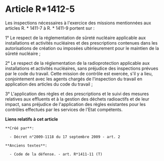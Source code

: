 # Article R*1412-5

Les inspections nécessaires à l'exercice des missions mentionnées aux articles R. * 1411-7 à R. * 1411-9 portent sur : 

1° Le respect de la réglementation de sûreté nucléaire applicable aux installations et activités nucléaires et des
prescriptions contenues dans les autorisations de création ou imposées ultérieurement pour le maintien de la sûreté
nucléaire ; 

2° Le respect de la réglementation de la radioprotection applicable aux installations et activités nucléaires, sans préjudice
des inspections prévues par le code du travail. Cette mission de contrôle est exercée, s'il y a lieu, conjointement avec les
agents chargés de l'inspection du travail en application des articles du code du travail ; 

3° L'application des règles et des prescriptions et le suivi des mesures relatives aux effluents et à la gestion des déchets
radioactifs et de leur impact, sans préjudice de l'application des règles existantes pour les contrôles effectués par les
services de l'Etat compétents.

**Liens relatifs à cet article**

	**Créé par**:

	  - Décret n°2009-1118 du 17 septembre 2009 - art. 2

	**Anciens textes**:

	  - Code de la défense. - art. R*1411-11 (T)

